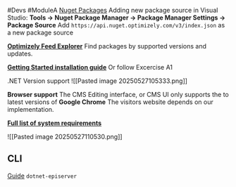 #Devs #ModuleA 
[Nuget Packages](https://api.nuget.optimizely.com/)
Adding new package source in Visual Studio:
**Tools -> Nuget Package Manager -> Package Manager Settings -> Package Source**
Add `https://api.nuget.optimizely.com/v3/index.json` as a new package source

[**Optimizely Feed Explorer**](https://www.david-tec.com/optimizely-nuget-feed-explorer)
Find packages by supported versions and updates.

[**Getting Started installation guide**](https://docs.developers.optimizely.com/content-management-system/docs/getting-started)
Or follow Excercise A1

.NET Version support 
![[Pasted image 20250527105333.png]]

**Browser support**
The CMS Editing interface, or CMS UI only supports the to latest versions of **Google Chrome**
The visitors website depends on our implementation.

[**Full list of system requirements**](https://docs.developers.optimizely.com/content-management-system/docs/system-requirements-for-optimizely)

![[Pasted image 20250527110530.png]]


## CLI
[Guide](https://world.optimizely.com/blogs/Antti-Alasvuo/Dates/2021/12/using-dotnet-cli-to-create-your-new-optimizely-project/)
`dotnet-episerver`

